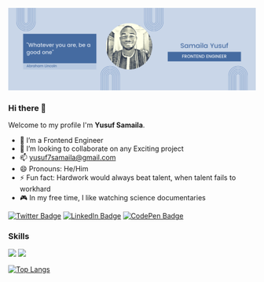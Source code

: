 ![](Yusuf.png)


### Hi there 👋


Welcome to my profile I'm **Yusuf Samaila**.



- 🔭 I’m a Frontend Engineer
- 👯 I’m looking to collaborate on any Exciting project 
- 📫 yusuf7samaila@gmail.com
- 😄 Pronouns: He/Him
- ⚡ Fun fact: Hardwork would always beat talent, when talent fails to workhard
- 🎮 In my free time, I like watching science documentaries

[![Twitter Badge](https://img.shields.io/badge/Twitter-Profile-informational?style=flat&logo=twitter&logoColor=white&color=1CA2F1)](https://twitter.com/ysdhilsyde)
[![LinkedIn Badge](https://img.shields.io/badge/LinkedIn-Profile-informational?style=flat&logo=linkedin&logoColor=white&color=0D76A8)](https://www.linkedin.com/in/yusufsd)
[![CodePen Badge](https://img.shields.io/badge/CodePen-Profile-informational?style=flat&logo=codepen&logoColor=white&color=black)](https://codepen.io/ysdhilside)

### Skills
![](https://img.shields.io/badge/Code-React-informational?style=flat&logo=react&logoColor=white&color=4AB197)
[](https://img.shields.io/badge/Style-CSS-informational?style=flat&logo=css3&logoColor=white&color=4AB197)
![](https://img.shields.io/badge/Style-Tailwind-informational?style=flat&logo=Tailwind-CSS&logoColor=white&color=4AB197)

[![Top Langs](https://github-readme-stats.vercel.app/api/top-langs/?username=samailayusuf)](https://github.com/samailayusuf/github-readme-stats)



